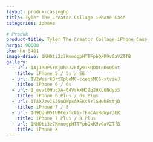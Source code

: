 ```yaml
---
layout: produk-casinghp
title: Tyler The Creator Collage iPhone Case
categories: iphone

# Produk
product-title: Tyler The Creator Collage iPhone Case
harga: 90000
sku: hn-5461
image-drive: 1KH0ti3z7KmnogpHTTFpbQxK9vGaVZTfB
gallery:
  - url: 1AjIRDPSrKjUhh7ZEAy91SQDOtnKGQ9xt
    title: iPhone 5 / 5s / SE
  - url: 1V2WssrkDrtXpUoMC-cceqsMC6-xtviwJ
    title: iPhone 6 / 6s
  - url: 1_evvt0HucXA-04VskXHIZq28XL0NdyxS
    title: iPhone 6 Plus / 6s Plus
  - url: 1TAX7zvISJ5uQWpxAXEKs5rlGHwhExtjD
    title: iPhone 7 / 8
  - url: 1d9QguB5IURCexfc89-fFmCAxBqWprJbK
    title: iPhone 7 Plus / 8 Plus
  - url: 1KH0ti3z7KmnogpHTTFpbQxK9vGaVZTfB
    title: iPhone X
---
```

